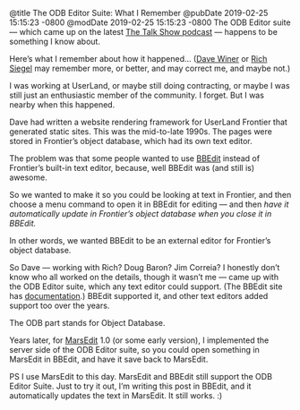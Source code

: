 @title The ODB Editor Suite: What I Remember
@pubDate 2019-02-25 15:15:23 -0800
@modDate 2019-02-25 15:15:23 -0800
The ODB Editor suite — which came up on the latest [The Talk Show podcast](https://daringfireball.net/thetalkshow/2019/02/22/ep-244) — happens to be something I know about.

Here’s what I remember about how it happened… ([Dave Winer](http://scripting.com/) or [Rich Siegel](https://twitter.com/siegel) may remember more, or better, and may correct me, and maybe not.)

I was working at UserLand, or maybe still doing contracting, or maybe I was still just an enthusiastic member of the community. I forget. But I was nearby when this happened.

Dave had written a website rendering framework for UserLand Frontier that generated static sites. This was the mid-to-late 1990s. The pages were stored in Frontier’s object database, which had its own text editor.

The problem was that some people wanted to use [BBEdit](https://www.barebones.com/products/bbedit/) instead of Frontier’s built-in text editor, because, well BBEdit was (and still is) awesome.

So we wanted to make it so you could be looking at text in Frontier, and then choose a menu command to open it in BBEdit for editing — and then *have it automatically update in Frontier’s object database when you close it in BBEdit.*

In other words, we wanted BBEdit to be an external editor for Frontier’s object database.

So Dave — working with Rich? Doug Baron? Jim Correia? I honestly don’t know who all worked on the details, though it wasn’t me — came up with the ODB Editor suite, which any text editor could support. (The BBEdit site has [documentation](https://www.barebones.com/support/develop/odbsuite.html).) BBEdit supported it, and other text editors added support too over the years.

The ODB part stands for Object Database.

Years later, for [MarsEdit](https://www.red-sweater.com/marsedit/) 1.0 (or some early version), I implemented the server side of the ODB Editor suite, so you could open something in MarsEdit in BBEdit, and have it save back to MarsEdit.

PS I use MarsEdit to this day. MarsEdit and BBEdit still support the ODB Editor Suite. Just to try it out, I’m writing this post in BBEdit, and it automatically updates the text in MarsEdit. It still works. :)
